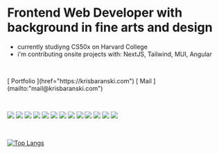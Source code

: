 # Frontend Web Developer with background in fine arts and design

- currently studiyng CS50x on Harvard College
- i'm contributing onsite projects with: NextJS, Tailwind, MUI, Angular

<br/>

<p align="left">
[ Portfolio ](href="https://krisbaranski.com")
[ Mail ](mailto:"mail@krisbaranski.com")
</p>

<br/>
  
<p align="left">
  <img src="https://skillicons.dev/icons?i=js" />
  <img src="https://skillicons.dev/icons?i=ts" />
  <img src="https://skillicons.dev/icons?i=python" />
  <img src="https://skillicons.dev/icons?i=react" />
  <img src="https://skillicons.dev/icons?i=nextjs" />
  <img src="https://skillicons.dev/icons?i=angular" />
  <img src="https://skillicons.dev/icons?i=flask" />
  <img src="https://skillicons.dev/icons?i=html" />
  <img src="https://skillicons.dev/icons?i=css" />
  <img src="https://skillicons.dev/icons?i=tailwind" />
  <img src="https://skillicons.dev/icons?i=materialui" />
  <img src="https://skillicons.dev/icons?i=git" />
  <img src="https://skillicons.dev/icons?i=sqlite" />
</p>

<br/>

<p align="left">
  
[![Top Langs](https://github-readme-stats.vercel.app/api/top-langs/?username=krisbaranski&layout=compact&theme=nord)](https://github.com/krisbaranski/github-readme-stats)

</p>
